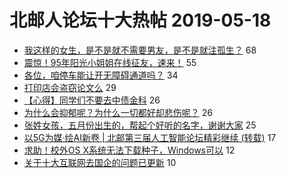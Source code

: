 # 北邮人论坛十大热帖 2019-05-18

- [我这样的女生，是不是就不需要男友，是不是就注孤生？](https://bbs.byr.cn/article/Feeling/3111584) 68
- [震惊！95年阳光小姐姐在线征友，速来！](https://bbs.byr.cn/article/Friends/1925058) 55
- [各位，咱停车能让开无障碍通道吗？](https://bbs.byr.cn/article/Picture/3241914) 34
- [打印店会盗窃论文么](https://bbs.byr.cn/article/Talking/6121363) 29
- [【心得】同学们不要去中债金科](https://bbs.byr.cn/article/Job/2032405) 26
- [为什么会抑郁呢？为什么一切都好却悲伤呢？](https://bbs.byr.cn/article/StudyShare/190971) 26
- [张姓女孩，五月份出生的，帮起个好听的名字，谢谢大家](https://bbs.byr.cn/article/Poetry/33561) 25
- [以5G为媒·绘AI新卷 | 北邮第三届人工智能论坛精彩继续 (转载)](https://bbs.byr.cn/article/Selfsupport/23007) 17
- [求助！校外OS X系统无法下载种子，Windows可以](https://bbs.byr.cn/article/BUPTNet/101079) 12
- [关于十大互联网去国企的问题已更新](https://bbs.byr.cn/article/WorkLife/1123244) 10


